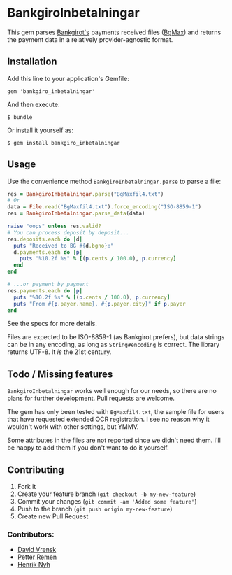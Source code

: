 # BankgiroInbetalningar

This gem parses [Bankgirot's](http://bankgirot.se) payments received files
([BgMax](http://www.bgc.se/Default____5641.aspx)) and returns the payment
data in a relatively provider-agnostic format.

## Installation

Add this line to your application's Gemfile:

    gem 'bankgiro_inbetalningar'

And then execute:

    $ bundle

Or install it yourself as:

    $ gem install bankgiro_inbetalningar

## Usage

Use the convenience method `BankgiroInbetalningar.parse` to parse a file:

```ruby
res = BankgiroInbetalningar.parse("BgMaxfil4.txt")
# Or
data = File.read("BgMaxfil4.txt").force_encoding("ISO-8859-1")
res = BankgiroInbetalningar.parse_data(data)

raise "oops" unless res.valid?
# You can process deposit by deposit...
res.deposits.each do |d|
  puts "Received to BG #{d.bgno}:"
  d.payments.each do |p|
    puts "%10.2f %s" % [(p.cents / 100.0), p.currency]
  end
end

# ...or payment by payment
res.payments.each do |p|
  puts "%10.2f %s" % [(p.cents / 100.0), p.currency]
  puts "From #{p.payer.name}, #{p.payer.city}" if p.payer
end
```

See the specs for more details.

Files are expected to be ISO-8859-1 (as Bankgirot prefers), but data strings
can be in any encoding, as long as `String#encoding` is correct. The library
returns UTF-8. It *is* the 21st century.

## Todo / Missing features

`BankgiroInbetalningar` works well enough for our needs, so there are no plans for
further development.  Pull requests are welcome.

The gem has only been tested with `BgMaxfil4.txt`, the sample file for
users that have requested extended OCR registration.  I see no reason
why it wouldn't work with other settings, but YMMV.

Some attributes in the files are not reported since we didn't need them.
I'll be happy to add them if you don't want to do it yourself.

## Contributing

1. Fork it
2. Create your feature branch (`git checkout -b my-new-feature`)
3. Commit your changes (`git commit -am 'Added some feature'`)
4. Push to the branch (`git push origin my-new-feature`)
5. Create new Pull Request

### Contributors:

* [David Vrensk](https://github.com/dvrensk)
* [Petter Remen](https://github.com/remen)
* [Henrik Nyh](https://github.com/henrik)
